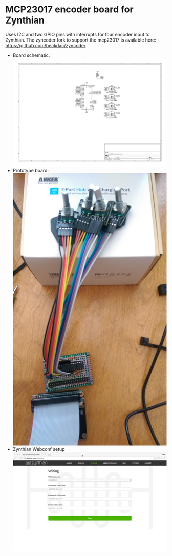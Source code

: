 # MCP23017 encoder board for Zynthian

Uses I2C and two GPIO pins with interrupts for four encoder input to Zynthian.  The zyncoder fork to support the mcp23017 is available here: https://github.com/beckdac/zyncoder

* Board schematic:
![schematic](https://raw.githubusercontent.com/beckdac/zynthian-build/master/case/mcp23017_encoders/mcp23017_encoders.png)
* Prototype board:
![prototype](https://raw.githubusercontent.com/beckdac/zynthian-build/master/case/mcp23017_encoders/board_photo.jpg)
* Zynthian Webconf setup
![webconf setup](https://github.com/beckdac/zynthian-build/blob/master/case/mcp23017_encoders/zynthian_webconf_setup.png)
